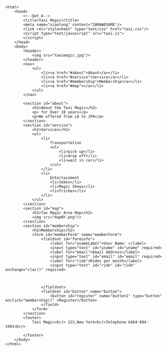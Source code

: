 <!DOCTYPE>
    <html>
        <head>
            <!--Get A-->
            <title>Taxi Magic</title>
            <meta name="xiaolong" content="IAMAWESOME"/>
            <link rel="stylesheet" type="text/css" href="taxi.css"/>
            <script type="text/javascript" src="taxi.js">
            </script>
        </head>
        <body>
            <header>
                <img src="taximagic.jpg"/>
            </header>
            <nav>
                <ul>
                    <li><a href="#about">About</a></li>
                    <li><a href="#service">Service</a></li>
                    <li><a href="#membership">Membership</a></li>
                    <li><a href="#map"></a></li>
                </ul>
            </nav>
            
            <section id="about">
                <h2>About the Taxi Magic</h2>
                <p> for Over 10 years</p>
                <p>We offered from LA to JFK</p>
            </section>
            <section id="service">
                <h2>Services</h2>
                <ul>
                    <li>
                        Transportation
                        <ul>
                            <li>pick up</li>
                            <li>drop off</li>
                            <li>wait in car</li>
                        </ul>
                    </li>
                    <li>
                        Entertainment
                        <li>Jokes</li>
                        <li>Magic Shows</li>
                        <li>Trickes</li>
                    </li>
                </ul>
            </section>
            <section id="map">
                <h2>Tax Magic Area Map</h2>
                <img src="mapNY.png"/>
            </section>
            <section id="membership">
                <h2>Membership</h2>
                <form id="memberForm" name="memberForm">
                    <fieldset id="forminfo">
                        <label for="unameLabel">User Name: </label>
                        <input type="text" id="uname" id="uname" required>
                        <label for="email">Email Address</label>
                        <input type="text" id="email" id="email" required>
                        <label for="ride">Rides per month</label>
                        <input type="text" id="ride" id="ride" onchange="clac()" required>
                        
                        
                        
                    </fieldset>
                    <fieldset id="button" name="button">
                        <button id="register" name="button1" type="button" onclick="membership()" >Register</button>
                    </field>
                </form>
            </section>
            <footer>
                Taxi Magic<br/> 123,New York<br/>Telephone 6464-894-1993<br/>
                
            </footer>
        </body>
    </html>
    
    
 
    

    
